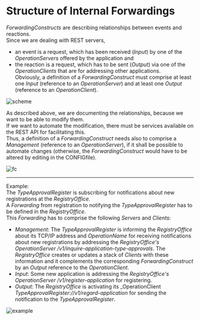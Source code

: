 # Structure of Internal Forwardings

_ForwardingConstructs_ are describing relationships between events and reactions.  
Since we are dealing with REST servers,  
- an event is a request, which has been received (_Input_) by one of the _OperationServers_ offered by the application and  
- the reaction is a request, which has to be sent (_Output_) via one of the _OperationClients_ that are for addressing other applications.  
Obviously, a definition of a _ForwardingConstruct_ must comprise at least one _Input_ (reference to an _OperationServer_) and at least one _Output_ (reference to an _OperationClient_).  

![scheme](https://user-images.githubusercontent.com/57349523/230372750-3ad03353-7854-49d6-a7ab-4b2780806de5.jpg)

As described above, we are documenting the relationships, because we want to be able to modify them.  
If we want to automate the modification, there must be services available on the REST API for facilitating this.  
Thus, a definition of a _ForwardingConstruct_ needs also to comprise a _Management_ (reference to an _OperationServer_), if it shall be possible to automate changes (otherwise, the _ForwardingConstruct_ would have to be altered by editing in the CONFIGfile).  

![fc](https://user-images.githubusercontent.com/57349523/230372906-aef8be4b-38e2-43bd-a5d5-4553628eba4c.jpg)

---
Example:  
The _TypeApprovalRegister_ is subscribing for notifications about new registrations at the _RegistryOffice_.  
A _Forwarding_ from registration to notifying the _TypeApprovalRegister_ has to be defined in the _RegistryOffice_.  
This _Forwarding_ has to comprise the following _Servers_ and _Clients_:  
- _Management_: The _TypeApprovalRegister_ is informing the _RegistryOffice_ about its TCP/IP address and _OperationName_ for receiving notifications about new registrations by addressing the _RegistryOffice's OperationServer /v1/inquire-application-type-approvals_. The _RegistryOffice_ creates or updates a stack of _Clients_ with these information and it complements the corresponding _ForwardingConstruct_ by an _Output_ reference to the _OperationClient_.  
- _Input_: Some new application is addressing the _RegistryOffice's OperationServer /v1/register-application_ for registering.  
- _Output_: The _RegistryOffice_ is activating its _OperationClient _TypeApprovalRegister://v1/regard-application_ for sending the notification to the _TypeApprovalRegister_.  

![example](https://user-images.githubusercontent.com/57349523/230372426-089b8ee3-9244-4570-b98f-879b67d64c7d.jpg)
